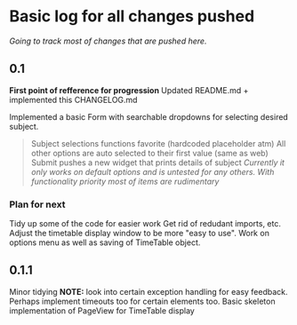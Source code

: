 # Basic log for all changes pushed
*Going to track most of changes that are pushed here.*

## 0.1
**First point of refference for progression**
Updated README.md + implemented this CHANGELOG.md

Implemented a basic Form with searchable dropdowns for selecting desired subject.
> Subject selections functions favorite (hardcoded placeholder atm)
> All other options are auto selected to their first value (same as web)
> Submit pushes a new widget that prints details of subject
*Currently it only works on default options and is untested for any others.*
*With functionality priority most of items are rudimentary*

### Plan for next
Tidy up some of the code for easier work
Get rid of redudant imports, etc.
Adjust the timetable display window to be more "easy to use".
Work on options menu as well as saving of TimeTable object.

## 0.1.1
Minor tidying
**NOTE:** look into certain exception handling for easy feedback. Perhaps implement timeouts too for certain elements too.
Basic skeleton implementation of PageView for TimeTable display